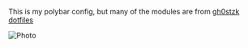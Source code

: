 This is my polybar config, but many of the modules are from 
[gh0stzk dotfiles](https://github.com/gh0stzk/dotfiles)

![Photo](./exp.png)
